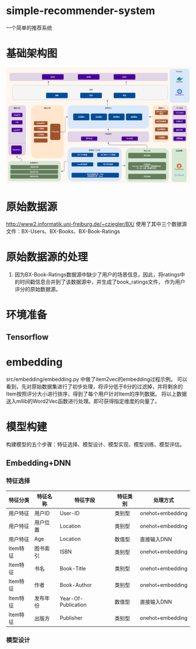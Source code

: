 # simple-recommender-system
一个简单的推荐系统

# 基础架构图
![Image text](resources/picture/Infrastructure_diagram.png)

# 原始数据源
http://www2.informatik.uni-freiburg.de/~cziegler/BX/
使用了其中三个数据源文件：BX-Users、BX-Books、BX-Book-Ratings


# 原始数据源的处理
1. 因为BX-Book-Ratings数据源中缺少了用户的场景信息，因此，将ratings中的时间戳信息合并到了该数据源中，并生成了book_ratings文件，
作为用户评分的原始数据源。

# 环境准备
## Tensorflow

# embedding
src/embedding/embedding.py 中做了item2vec的embedding过程示例。
可以看到，先对原始数据集进行了初步处理，将评分低于6分的过滤掉，并将剩余的Item按照评分大小进行排序，得到了每个用户针对Item的序列数据。
将以上数据送入mllib的Word2Vec函数进行处理。即可获得指定维度的向量了。

# 模型构建
构建模型的五个步骤：特征选择、模型设计、模型实现、模型训练、模型评估。
## Embedding+DNN
### 特征选择
|  特征分类   | 特征名称  | 特征字段  | 特征类别  | 处理方式  |
|  ----  | ----  | ----  | ----  | ----  |
| 用户特征  | 用户ID | User-ID | 类别型 | onehot+embedding |
| 用户特征  | 用户位置 | Location | 类别型 | onehot+embedding |
| 用户特征  | Age | Location | 数值型 | 直接输入DNN |
| Item特征  | 图书索引 | ISBN | 类别型 | onehot+embedding |
| Item特征  | 书名 | Book-Title | 类别型 | onehot+embedding |
| Item特征  | 作者 | Book-Author | 类别型 | onehot+embedding |
| Item特征  | 发布年份 | Year-Of-Publication | 数值型 | 直接输入DNN |
| Item特征  | 出版方 | Publisher | 类别型 | onehot+embedding |
### 模型设计